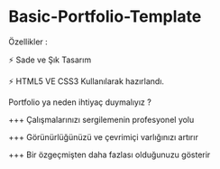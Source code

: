 # Basic-Portfolio-Template

Özellikler :

⚡️ Sade ve Şık Tasarım

⚡️ HTML5 VE CSS3 Kullanılarak hazırlandı.

Portfolio ya neden ihtiyaç duymalıyız ?

+++ Çalışmalarınızı sergilemenin profesyonel yolu

+++ Görünürlüğünüzü ve çevrimiçi varlığınızı artırır

+++ Bir özgeçmişten daha fazlası olduğunuzu gösterir
